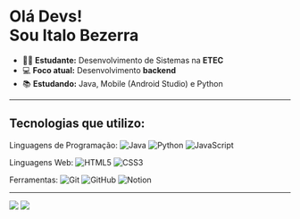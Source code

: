 <h1>Olá Devs! ​<br/> Sou Italo Bezerra </h1>

<ul>
  <li>👨‍🎓 <strong>Estudante:</strong> Desenvolvimento de Sistemas na <strong>ETEC</strong></li>
  <li>💻 <strong>Foco atual:</strong> Desenvolvimento <strong>backend</strong></li>
  <li>📚 <strong>Estudando:</strong> Java, Mobile (Android Studio) e Python</li>
</ul>

---


<h2>Tecnologias que utilizo:</h2>

Linguagens de Programação:
![Java](https://img.shields.io/badge/Java-%23ED8B00?style=flat-square&logo=openjdk&logoColor=white)
![Python](https://img.shields.io/badge/python-3670A0?style=fflat-square&logo=python&logoColor=ffdd54)
![JavaScript](https://img.shields.io/badge/-JavaScript-black?style=flat-square&logo=javascript)




Linguagens Web: 
![HTML5](https://img.shields.io/badge/-HTML5-E34F26?style=flat-square&logo=html5&logoColor=white)
![CSS3](https://img.shields.io/badge/-CSS3-1572B6?style=flat-square&logo=css3)


Ferramentas:
![Git](https://img.shields.io/badge/-Git-black?style=flat-square&logo=git)
![GitHub](https://img.shields.io/badge/-GitHub-181717?style=flat-square&logo=github)
![Notion](https://img.shields.io/badge/Notion-000?logo=notion&logoColor=fff)


---

<div>
  <img src="https://github-readme-stats.vercel.app/api?username=ItaloBzr&show_icons=true&theme=radical"/>
  <img src="https://github-readme-stats.vercel.app/api/top-langs?username=ItaloBzr&layout=compact&theme=radical&hide_border=false&langs_count=5"/>
</div>
